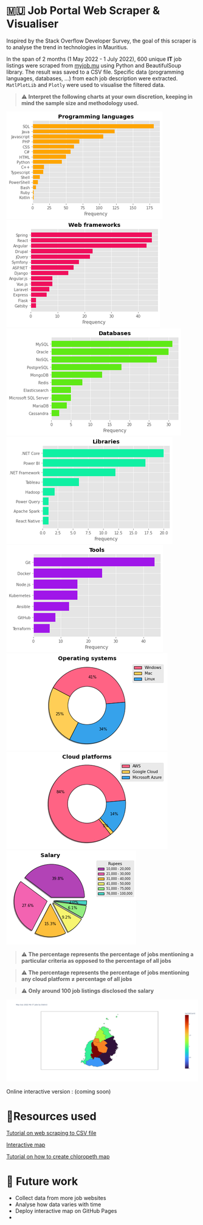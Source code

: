 # 🇲🇺 Job Portal Web Scraper & Visualiser  <a name="intro"></a> #

Inspired by the Stack Overflow Developer Survey, the goal of this scraper is to analyse the trend in technologies in Mauritius.

In the span of $2$ months (1 May 2022 - 1 July 2022), $600$ unique **IT** job listings were scraped from [myjob.mu](https://www.myjob.mu/) using Python and BeautifulSoup library. The result was saved to a CSV file. Specific data (programming languages, databases, ...) from each job description were extracted. `MatlPlotLib` and `Plotly` were used to visualise the filtered data.


> ⚠️ **Interpret the following charts at your own discretion, keeping in mind the sample size and methodology used.**
> 

![](Charts/LanguageChart.png)
![](Charts/WebChart.png)
![](Charts/DatabaseChart.png)
![](Charts/LibrariesChart.png)
![](Charts/ToolsChart.png)
![](Charts/OSChart.png)
![](Charts/CloudChart.png)
![](Charts/SalaryChart.png)
> ⚠️ **The percentage represents the percentage of jobs mentioning a particular criteria as opposed to the percentage of all jobs**

> ⚠️ **The percentage represents the percentage of jobs mentioning any cloud platform $\ne$ percentage of all jobs**

> ⚠️ **Only around 100 job listings disclosed the salary**

![](Charts/choroplethmap.png)





Online interactive version : (coming soon)

# 🌠Resources used  <a name="resources"></a> #

[Tutorial on web scraping to CSV file](https://www.youtube.com/watch?v=RvCBzhhydNk&ab_channel=Pythonology)

[Interactive map](https://towardsdatascience.com/a-complete-guide-to-an-interactive-geographical-map-using-python-f4c5197e23e0) 

[Tutorial on how to create chloropeth map](https://www.youtube.com/watch?v=aJmaw3QKMvk&ab_channel=IndianPythonista)

# 🔮 Future work <a name="future"></a> # 
- Collect data from more job websites
- Analyse how data varies with time
- Deploy interactive map on GitHub Pages
- 
